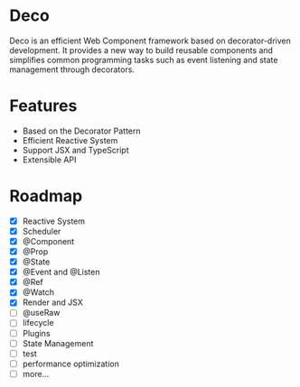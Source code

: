 # Deco
Deco is an efficient Web Component framework based on decorator-driven development. It provides a new way to build reusable components and simplifies common programming tasks such as event listening and state management through decorators.

# Features
- Based on the Decorator Pattern
- Efficient Reactive System
- Support JSX and TypeScript
- Extensible API

# Roadmap
- [x] Reactive System
- [x] Scheduler
- [x] @Component
- [x] @Prop
- [x] @State
- [X] @Event and @Listen
- [x] @Ref
- [x] @Watch
- [x] Render and JSX
- [ ] @useRaw
- [ ] lifecycle
- [ ] Plugins
- [ ] State Management
- [ ] test
- [ ] performance optimization
- [ ] more...